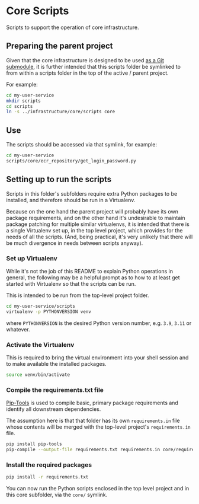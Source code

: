 # Core Scripts

Scripts to support the operation of core infrastructure.

## Preparing the parent project

Given that the core infrastructure is designed to be used [as a Git submodule](../README.md#usage), it is further intended that this scripts folder be symlinked to from within a scripts folder in the top of the active / parent project.

For example:
```bash
cd my-user-service
mkdir scripts
cd scripts
ln -s ../infrastructure/core/scripts core
```

## Use

The scripts should be accessed via that symlink, for example:
```bash
cd my-user-service
scripts/core/ecr_repository/get_login_password.py
```

## Setting up to run the scripts

Scripts in this folder's subfolders require extra Python packages to be installed, and therefore should be run in a Virtualenv.

Because on the one hand the parent project will probably have its own package requirements, and on the other hand it's undesirable to maintain package patching for multiple similar virtualenvs, it is intended that there is a single Virtualenv set up, in the top level project, which provides for the needs of all the scripts. (And, being practical, it's very unlikely that there will be much divergence in needs between scripts anyway).

### Set up Virtualenv
While it's not the job of this README to explain Python operations in general, the following may be a helpful prompt as to how to at least get started with Virtualenv so that the scripts can be run.

This is intended to be run from the top-level project folder.

```bash
cd my-user-service/scripts
virtualenv -p PYTHONVERSION venv
```
where `PYTHONVERSION` is the desired Python version number, e.g. `3.9`, `3.11`  or whatever.

### Activate the Virtualenv

This is required to bring the virtual environment into your shell session and to make available the installed packages.

```bash
source venv/bin/activate
```

### Compile the requirements.txt file

[Pip-Tools](https://pypi.org/project/pip-tools/) is used to compile basic, primary package requirements and identify all downstream dependencies.

The assumption here is that that folder has its own `requirements.in` file whose contents will be merged with the top-level project's `requirements.in` file.

```bash
pip install pip-tools
pip-compile --output-file requirements.txt requirements.in core/requirements.in
```

### Install the required packages

```bash
pip install -r requirements.txt
```

You can now run the Python scripts enclosed in the top level project and in this core subfolder, via the `core/` symlink.
